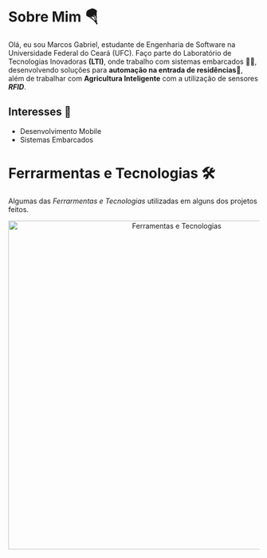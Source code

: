 # Sobre Mim 🪂

Olá, eu sou Marcos Gabriel, estudante de Engenharia de Software na Universidade Federal do Ceará (UFC). Faço parte do Laboratório de Tecnologias Inovadoras **(LTI)**, onde trabalho com sistemas embarcados 🔌📡, desenvolvendo soluções para **automação na entrada de residências**🏡, além de trabalhar com **Agricultura Inteligente** com a utilização de sensores ***RFID***.

## Interesses 📘

- Desenvolvimento Mobile
- Sistemas Embarcados

# Ferrarmentas e Tecnologias 🛠

Algumas das *Ferrarmentas e Tecnologias* utilizadas em alguns dos projetos feitos.

<div align="center">
  <img width="660" alt="Ferramentas e Tecnologias" src="https://github.com/marcosgabriel-mm/marcosgabriel-mm/assets/87018862/181108ee-cda5-4bcf-8695-a47621095200">
</div>

<!--
![C++](https://img.shields.io/badge/C++-00599C?style=for-the-badge&logo=c%2B%2B&logoColor=white) 
![Python](https://img.shields.io/badge/Python-3776AB?style=for-the-badge&logo=python&logoColor=white)
![Dart](https://img.shields.io/badge/Dart-0175C2?style=for-the-badge&logo=d)
![Flutter](https://img.shields.io/badge/Flutter-009BE0?style=for-the-badge&logo=flutter&logoColor=white)
![Figma](https://img.shields.io/badge/Figma-F6C23D?style=for-the-badge&logo=figma&logoColor=white)
![Trello](https://img.shields.io/badge/Trello-104E8B?style=for-the-badge&logo=Trello&logoColor=white)
![MongoDB](https://img.shields.io/badge/MongoDB-43A047?style=for-the-badge&logo=mongodb&logoColor=white)
![Platform.io](https://img.shields.io/badge/Platform.io-007BFF?style=for-the-badge&logo=platform.io&logoColor=white)
![Arduino](https://img.shields.io/badge/Arduino-CC0000?style=for-the-badge&logo=Arduino&logoColor=white)
-->
